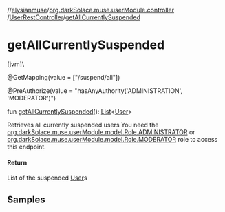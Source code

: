 //[elysianmuse](../../../index.md)/[org.darkSolace.muse.userModule.controller](../index.md)
/[UserRestController](index.md)/[getAllCurrentlySuspended](get-all-currently-suspended.md)

# getAllCurrentlySuspended

[jvm]\

@GetMapping(value = ["/suspend/all"])

@PreAuthorize(value = "hasAnyAuthority('ADMINISTRATION', 'MODERATOR')")

fun [getAllCurrentlySuspended](get-all-currently-suspended.md)(): [List](https://kotlinlang.org/api/latest/jvm/stdlib/kotlin.collections/-list/index.html)&lt;[User](
../../org.darkSolace.muse.userModule.model/-user/index.md)&gt;

Retrieves all currently suspended users You need
the [org.darkSolace.muse.userModule.model.Role.ADMINISTRATOR](../../org.darkSolace.muse.userModule.model/-role/-a-d-m-i-n-i-s-t-r-a-t-o-r/index.md)
or [org.darkSolace.muse.userModule.model.Role.MODERATOR](../../org.darkSolace.muse.userModule.model/-role/-m-o-d-e-r-a-t-o-r/index.md)
role to access this endpoint.

#### Return

List of the suspended [User](../../org.darkSolace.muse.userModule.model/-user/index.md)s

## Samples
